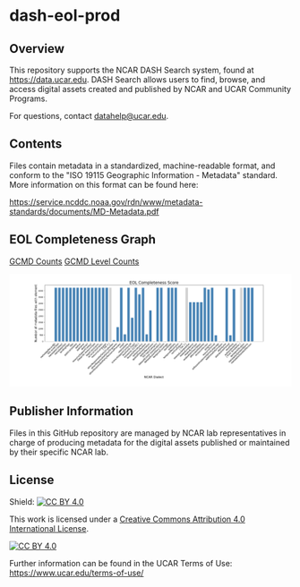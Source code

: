 # dash-eol-prod

## Overview

This repository supports the NCAR DASH Search system, found at https://data.ucar.edu.   DASH Search allows users to find, browse, and access digital assets created and published by NCAR and UCAR Community Programs.  

For questions, contact datahelp@ucar.edu.

## Contents 

Files contain metadata in a standardized, machine-readable format, and conform to the "ISO 19115 Geographic Information - Metadata" standard.   More information on this format can be found here:   

https://service.ncddc.noaa.gov/rdn/www/metadata-standards/documents/MD-Metadata.pdf

## EOL Completeness Graph
[GCMD Counts](https://github.com/NCAR/dash-eol-prod/blob/ee348d54de0b08b095602c46475e3ca0e4023467/EOL-Datasets/eol_gcmd_counts_levels.txt)
[GCMD Level Counts](https://github.com/NCAR/dash-eol-prod/blob/ee348d54de0b08b095602c46475e3ca0e4023467/EOL-Datasets/eol_gcmd_counts_levels.txt#L407)

![Eol Completeness Graphx2](https://github.com/NCAR/dash-eol-prod/blob/master/actions/EOL/barcharts/eol.png)

## Publisher Information

Files in this GitHub repository are managed by NCAR lab representatives in charge of producing metadata for the digital assets published or maintained by their specific NCAR lab.

## License

Shield: [![CC BY 4.0][cc-by-shield]][cc-by]

This work is licensed under a [Creative Commons Attribution 4.0 International
License][cc-by].

[![CC BY 4.0][cc-by-image]][cc-by]

[cc-by]: http://creativecommons.org/licenses/by/4.0/
[cc-by-image]: https://i.creativecommons.org/l/by/4.0/88x31.png
[cc-by-shield]: https://img.shields.io/badge/License-CC%20BY%204.0-lightgrey.svg

Further information can be found in the UCAR Terms of Use:  https://www.ucar.edu/terms-of-use/
